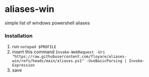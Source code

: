 # aliases-win
simple list of windows powershell aliases

### Installation
1. run `notepad $PROFILE`
2. insert this command `Invoke-WebRequest -Uri "https://raw.githubusercontent.com/floyare/aliases-win/refs/heads/main/aliases.ps1" -UseBasicParsing | Invoke-Expression`
3. save
